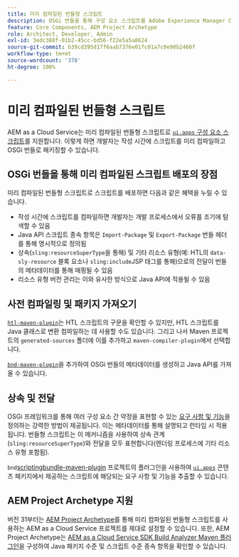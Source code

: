 ```yaml
---
title: 미리 컴파일된 번들형 스크립트
description: OSGi 번들을 통해 구성 요소 스크립트를 Adobe Experience Manager Cloud Service로 배포하는 방법을 살펴보십시오.
feature: Core Components, AEM Project Archetype
role: Architect, Developer, Admin
exl-id: 3edc388f-01b2-45cc-bd56-f22e5a5a8624
source-git-commit: b39cd395d17f6aab7376e01fc01a7c0e98b2460f
workflow-type: tm+mt
source-wordcount: '378'
ht-degree: 100%

---
```



# 미리 컴파일된 번들형 스크립트

AEM as a Cloud Service는 미리 컴파일된 번들형 스크립트로 [`ui.apps` 구성 요소 스크립트](https://experienceleague.adobe.com/docs/experience-manager-cloud-service/implementing/developing/aem-project-content-package-structure.html#code-packages-%2F-osgi-bundles)를 지원합니다. 이렇게 하면 개발자는 작성 시간에 스크립트를 미리 컴파일하고 OSGi 번들로 패키징할 수 있습니다.

## OSGi 번들을 통해 미리 컴파일된 스크립트 배포의 장점

미리 컴파일된 번들형 스크립트로 스크립트를 배포하면 다음과 같은 혜택을 누릴 수 있습니다.

+ 작성 시간에 스크립트를 컴파일하면 개발자는 개발 프로세스에서 오류를 조기에 탐색할 수 있음
+ Java API 스크립트 종속 항목은 `Import-Package` 및 `Export-Package` 번들 헤더를 통해 명시적으로 정의됨
+ 상속(`sling:resourceSuperType`을 통해) 및 기타 리소스 유형(예: HTL의 `data-sly-resource` 블록 요소나 `sling:include`JSP 태그를 통해)으로의 전달이 번들의 메타데이터를 통해 매핑될 수 있음
+ 리소스 유형 버전 관리는 이와 유사한 방식으로 Java API에 적용될 수 있음

## 사전 컴파일링 및 패키지 가져오기

[`htl-maven-plugin`](https://sling.apache.org/components/htl-maven-plugin/index.html)는 HTL 스크립트의 구문을 확인할 수 있지만, HTL 스크립트를 Java 클래스로 변환 컴파일하는 데 사용할 수도 있습니다. 그리고 나서 Maven 프로젝트의 `generated-sources` 폴더에 이를 추가하고 `maven-compiler-plugin`에서 선택합니다.

[`bnd-maven-plugin`](https://github.com/bndtools/bnd/tree/master/maven/bnd-maven-plugin)을 추가하여 OSGi 번들의 메타데이터를 생성하고 Java API를 가져올 수 있습니다.

## 상속 및 전달

OSGi 프레임워크를 통해 여러 구성 요소 간 약정을 표현할 수 있는 [요구 사항 및 기능](https://docs.osgi.org/specification/osgi.core/7.0.0/framework.module.html#framework.module.dependencies)을 정의하는 강력한 방법이 제공됩니다. 이는 메타데이터를 통해 설명되고 런타임 시 적용됩니다. 번들형 스크립트는 이 메커니즘을 사용하여 상속 관계(`sling:resourceSuperType`)와 전달을 모두 표현합니다(렌더링 프로세스에 기타 리소스 유형 포함됨).

`bnd`[scriptingbundle-maven-plugin](https://sling.apache.org/components/scriptingbundle-maven-plugin/bnd.html) 프로젝트의 플러그인을 사용하여 [`ui.apps`](https://experienceleague.adobe.com/docs/experience-manager-cloud-service/implementing/developing/aem-project-content-package-structure.html#code-packages-%2F-osgi-bundles) 콘텐츠 패키지에서 제공하는 스크립트에 해당되는 요구 사항 및 기능을 추출할 수 있습니다.

## AEM Project Archetype 지원

버전 31부터는 [AEM Project Archetype](https://experienceleague.adobe.com/docs/experience-manager-core-components/using/developing/archetype/using.html)를 통해 미리 컴파일된 번들형 스크립트를 사용하는 AEM as a Cloud Service 프로젝트를 제대로 설정할 수 있습니다. 또한, AEM Project Archetype는 [AEM as a Cloud Service SDK Build Analyzer Maven 플러그인](/help/developing/archetype/build-analyzer-maven-plugin.md)을 구성하여 Java 패키지 수준 및 스크립트 수준 종속 항목을 확인할 수 있습니다.
